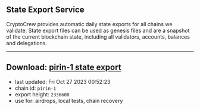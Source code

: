 ## State Export Service
CryptoCrew provides automatic daily state exports for all chains we validate. State export files can be used as genesis files and are a snapshot of the current blockchain state, including all validators, accounts, balances and delegations.

---
**Download: [pirin-1 state export](https://dl.ccvalidators.com/SERVICE/nolus/pirin-1_export_2336600.json)**
---

- last updated: Fri Oct 27 2023 00:52:23
- chain id: `pirin-1`
- export height: `2336600`
- use for: airdrops, local tests, chain recovery
